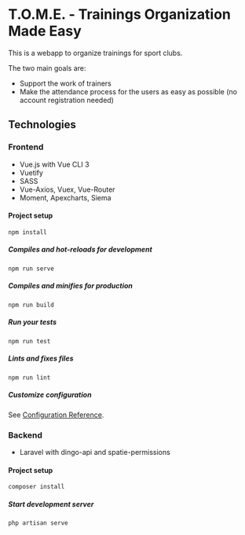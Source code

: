 # T.O.M.E. - Trainings Organization Made Easy

This is a webapp to organize trainings for sport clubs. 

The two main goals are:
- Support the work of trainers
- Make the attendance process for the users as easy as possible (no account registration needed)

## Technologies
### Frontend
- Vue.js with Vue CLI 3
- Vuetify
- SASS
- Vue-Axios, Vuex, Vue-Router 
- Moment, Apexcharts, Siema

#### Project setup
```
npm install
```

##### Compiles and hot-reloads for development
```
npm run serve
```

##### Compiles and minifies for production
```
npm run build
```

##### Run your tests
```
npm run test
```

##### Lints and fixes files
```
npm run lint
```

##### Customize configuration
See [Configuration Reference](https://cli.vuejs.org/config/).

### Backend
- Laravel with dingo-api and spatie-permissions

#### Project setup
```
composer install
```

##### Start development server
```
php artisan serve
```


